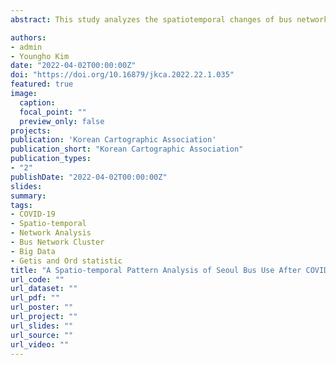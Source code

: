 ```yaml
---
abstract: This study analyzes the spatiotemporal changes of bus network clusters before and after COVID-19 with the purpose of exploring areas with high potential for the spread of infectious diseases. As the analysis method, the statistic was used, which is an extension of the Getis and Ord statistic to spatial network framework. Since statistical calculation is applied for individual flows in the bus transportation network, a parallel computing method and a supercomputer hardware are applied for the large-scale operations. The result is as follows. First, bus flows in networks are concentrated in limited places during COVID-19. Second, during COVID-19, bus uses to residential and agricultural areas increased, and bus uses to commercial and transportation areas decreased. Third, unlike other CBD clusters, no significant changes were observed in bus flow in Gangnam before and during COVID-19. This study presents the first analysis and identification of bus network cluster before and during COVID-19 in Korea.

authors:
- admin
- Youngho Kim
date: "2022-04-02T00:00:00Z"
doi: "https://doi.org/10.16879/jkca.2022.22.1.035"
featured: true
image:
  caption:
  focal_point: ""
  preview_only: false
projects:
publication: 'Korean Cartographic Association'
publication_short: "Korean Cartographic Association"
publication_types:
- "2"
publishDate: "2022-04-02T00:00:00Z"
slides:
summary:
tags:
- COVID-19
- Spatio-temporal
- Network Analysis
- Bus Network Cluster
- Big Data
- Getis and Ord statistic
title: "A Spatio-temporal Pattern Analysis of Seoul Bus Use After COVID-19 Outbreaks Using Big Data-based Network Cluster Analysis"
url_code: ""
url_dataset: ""
url_pdf: ""
url_poster: ""
url_project: ""
url_slides: ""
url_source: ""
url_video: ""
---
```

